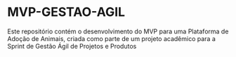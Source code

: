 # MVP-GESTAO-AGIL
Este repositório contém o desenvolvimento do MVP para uma Plataforma de Adoção de Animais, criada como parte de um projeto acadêmico para a Sprint de Gestão Ágil de Projetos e Produtos
